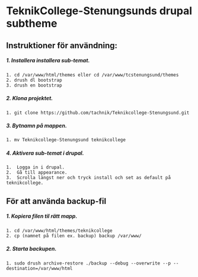 # TeknikCollege-Stenungsunds drupal subtheme

## Instruktioner för användning:

##### 1. Installera installera sub-temat.
    1. cd /var/www/html/themes eller cd /var/www/tcstenungsund/themes
    2. drush dl bootstrap
    3. drush en bootstrap
    
##### 2. Klona projektet.
    1. git clone https://github.com/tachnik/Teknikcollege-Stenungsund.git

##### 3. Bytnamn på mappen.
    1. mv Teknikcollege-Stenungsund teknikcollege

##### 4. Aktivera sub-temat i drupal.
    1.  Logga in i drupal.
    2.  Gå till appearance.
    3.  Scrolla längst ner och tryck install och set as default på teknikcollege.
    
## För att använda backup-fil

##### 1. Kopiera filen til rätt mapp.
    1. cd /var/www/html/themes/teknikcollege
    2. cp (namnet på filen ex. backup) backup /var/www/

##### 2. Starta backupen.
    1. sudo drush archive-restore ./backup --debug --overwrite --p --destination=/var/www/html
